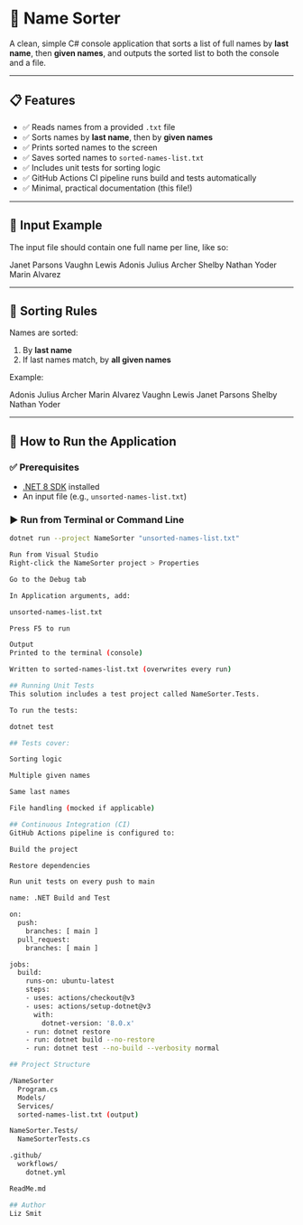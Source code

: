 # 🧠 Name Sorter

A clean, simple C# console application that sorts a list of full names by **last name**, then **given names**, and outputs the sorted list to both the console and a file.

---

## 📋 Features

- ✅ Reads names from a provided `.txt` file
- ✅ Sorts names by **last name**, then by **given names**
- ✅ Prints sorted names to the screen
- ✅ Saves sorted names to `sorted-names-list.txt`
- ✅ Includes unit tests for sorting logic
- ✅ GitHub Actions CI pipeline runs build and tests automatically
- ✅ Minimal, practical documentation (this file!)

---

## 🧾 Input Example

The input file should contain one full name per line, like so:

Janet Parsons
Vaughn Lewis
Adonis Julius Archer
Shelby Nathan Yoder
Marin Alvarez


---

## 🧮 Sorting Rules

Names are sorted:
1. By **last name**
2. If last names match, by **all given names**

Example:

Adonis Julius Archer
Marin Alvarez
Vaughn Lewis
Janet Parsons
Shelby Nathan Yoder


---

## 🏁 How to Run the Application

### ✅ Prerequisites

- [.NET 8 SDK](https://dotnet.microsoft.com/en-us/download) installed
- An input file (e.g., `unsorted-names-list.txt`)

### ▶️ Run from Terminal or Command Line

```bash
dotnet run --project NameSorter "unsorted-names-list.txt"

Run from Visual Studio
Right-click the NameSorter project > Properties

Go to the Debug tab

In Application arguments, add:

unsorted-names-list.txt

Press F5 to run

Output
Printed to the terminal (console)

Written to sorted-names-list.txt (overwrites every run)

## Running Unit Tests
This solution includes a test project called NameSorter.Tests.

To run the tests:

dotnet test

## Tests cover:

Sorting logic

Multiple given names

Same last names

File handling (mocked if applicable)

## Continuous Integration (CI)
GitHub Actions pipeline is configured to:

Build the project

Restore dependencies

Run unit tests on every push to main

name: .NET Build and Test

on:
  push:
    branches: [ main ]
  pull_request:
    branches: [ main ]

jobs:
  build:
    runs-on: ubuntu-latest
    steps:
    - uses: actions/checkout@v3
    - uses: actions/setup-dotnet@v3
      with:
        dotnet-version: '8.0.x'
    - run: dotnet restore
    - run: dotnet build --no-restore
    - run: dotnet test --no-build --verbosity normal

## Project Structure

/NameSorter
  Program.cs
  Models/
  Services/
  sorted-names-list.txt (output)

NameSorter.Tests/
  NameSorterTests.cs

.github/
  workflows/
    dotnet.yml

ReadMe.md

## Author
Liz Smit
